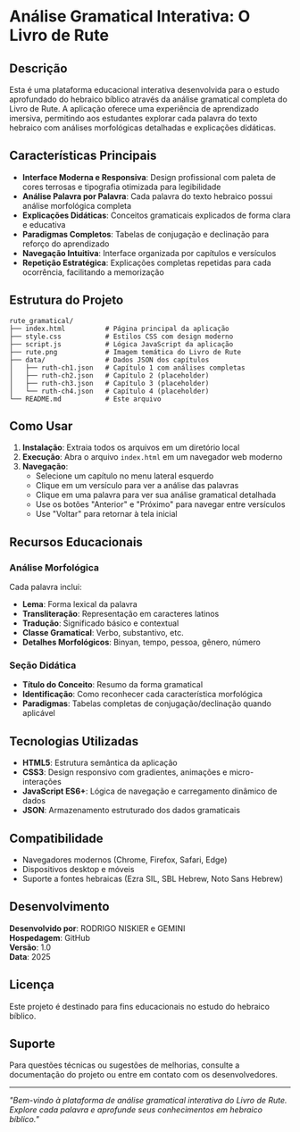 # Análise Gramatical Interativa: O Livro de Rute

## Descrição

Esta é uma plataforma educacional interativa desenvolvida para o estudo aprofundado do hebraico bíblico através da análise gramatical completa do Livro de Rute. A aplicação oferece uma experiência de aprendizado imersiva, permitindo aos estudantes explorar cada palavra do texto hebraico com análises morfológicas detalhadas e explicações didáticas.

## Características Principais

- **Interface Moderna e Responsiva**: Design profissional com paleta de cores terrosas e tipografia otimizada para legibilidade
- **Análise Palavra por Palavra**: Cada palavra do texto hebraico possui análise morfológica completa
- **Explicações Didáticas**: Conceitos gramaticais explicados de forma clara e educativa
- **Paradigmas Completos**: Tabelas de conjugação e declinação para reforço do aprendizado
- **Navegação Intuitiva**: Interface organizada por capítulos e versículos
- **Repetição Estratégica**: Explicações completas repetidas para cada ocorrência, facilitando a memorização

## Estrutura do Projeto

```
rute_gramatical/
├── index.html          # Página principal da aplicação
├── style.css           # Estilos CSS com design moderno
├── script.js           # Lógica JavaScript da aplicação
├── rute.png            # Imagem temática do Livro de Rute
├── data/               # Dados JSON dos capítulos
│   ├── ruth-ch1.json   # Capítulo 1 com análises completas
│   ├── ruth-ch2.json   # Capítulo 2 (placeholder)
│   ├── ruth-ch3.json   # Capítulo 3 (placeholder)
│   └── ruth-ch4.json   # Capítulo 4 (placeholder)
└── README.md           # Este arquivo
```

## Como Usar

1. **Instalação**: Extraia todos os arquivos em um diretório local
2. **Execução**: Abra o arquivo `index.html` em um navegador web moderno
3. **Navegação**: 
   - Selecione um capítulo no menu lateral esquerdo
   - Clique em um versículo para ver a análise das palavras
   - Clique em uma palavra para ver sua análise gramatical detalhada
   - Use os botões "Anterior" e "Próximo" para navegar entre versículos
   - Use "Voltar" para retornar à tela inicial

## Recursos Educacionais

### Análise Morfológica
Cada palavra inclui:
- **Lema**: Forma lexical da palavra
- **Transliteração**: Representação em caracteres latinos
- **Tradução**: Significado básico e contextual
- **Classe Gramatical**: Verbo, substantivo, etc.
- **Detalhes Morfológicos**: Binyan, tempo, pessoa, gênero, número

### Seção Didática
- **Título do Conceito**: Resumo da forma gramatical
- **Identificação**: Como reconhecer cada característica morfológica
- **Paradigmas**: Tabelas completas de conjugação/declinação quando aplicável

## Tecnologias Utilizadas

- **HTML5**: Estrutura semântica da aplicação
- **CSS3**: Design responsivo com gradientes, animações e micro-interações
- **JavaScript ES6+**: Lógica de navegação e carregamento dinâmico de dados
- **JSON**: Armazenamento estruturado dos dados gramaticais

## Compatibilidade

- Navegadores modernos (Chrome, Firefox, Safari, Edge)
- Dispositivos desktop e móveis
- Suporte a fontes hebraicas (Ezra SIL, SBL Hebrew, Noto Sans Hebrew)

## Desenvolvimento

**Desenvolvido por**: RODRIGO NISKIER e GEMINI  
**Hospedagem**: GitHub  
**Versão**: 1.0  
**Data**: 2025

## Licença

Este projeto é destinado para fins educacionais no estudo do hebraico bíblico.

## Suporte

Para questões técnicas ou sugestões de melhorias, consulte a documentação do projeto ou entre em contato com os desenvolvedores.

---

*"Bem-vindo à plataforma de análise gramatical interativa do Livro de Rute. Explore cada palavra e aprofunde seus conhecimentos em hebraico bíblico."*

